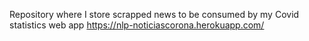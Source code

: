 Repository where I store scrapped news to be consumed by my Covid statistics web app https://nlp-noticiascorona.herokuapp.com/
